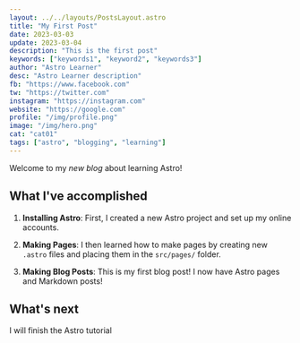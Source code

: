 ```yaml
---
layout: ../../layouts/PostsLayout.astro
title: "My First Post"
date: 2023-03-03
update: 2023-03-04
description: "This is the first post"
keywords: ["keywords1", "keyword2", "keywords3"]
author: "Astro Learner"
desc: "Astro Learner description"
fb: "https://www.facebook.com"
tw: "https://twitter.com"
instagram: "https://instagram.com"
website: "https://google.com"
profile: "/img/profile.png"
image: "/img/hero.png"
cat: "cat01"
tags: ["astro", "blogging", "learning"]
---
```


Welcome to my _new blog_ about learning Astro!

## What I've accomplished

1. **Installing Astro**: First, I created a new Astro project and set up my online accounts.

2. **Making Pages**: I then learned how to make pages by creating new `.astro` files and placing them in the `src/pages/` folder.

3. **Making Blog Posts**: This is my first blog post! I now have Astro pages and Markdown posts!

## What's next

I will finish the Astro tutorial
